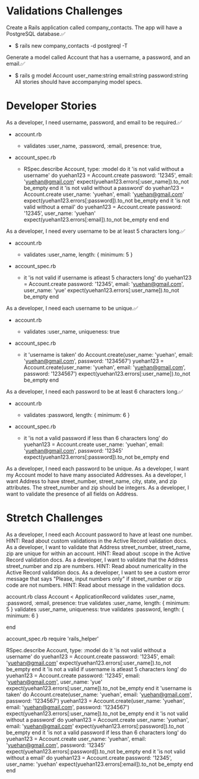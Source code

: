 # Validations Challenges
Create a Rails application called company_contacts. The app will have a PostgreSQL database.✅
-   $ rails new company_contacts -d postgreql -T

Generate a model called Account that has a username, a password, and an email.✅
-   $ rails g model Account user_name:string email:string password:string
All stories should have accompanying model specs.

# Developer Stories

As a developer, I need username, password, and email to be required.✅
-   account.rb 
    *   validates :user_name, :password, :email, presence: true, 
    
-   account_spec.rb
    *   RSpec.describe Account, type: :model do
  it 'is not valid without a username' do
    yuehan123 = Account.create password: '12345', email: 'yuehan@gmail.com'
    expect(yuehan123.errors[:user_name]).to_not be_empty
  end
  it 'is not valid without a password' do
    yuehan123 = Account.create user_name: 'yuehan', email: 'yuehan@gmail.com'
    expect(yuehan123.errors[:password]).to_not be_empty
  end
  it 'is not valid without a email' do
    yuehan123 = Account.create password: '12345', user_name: 'yuehan'
    expect(yuehan123.errors[:email]).to_not be_empty
  end
end

As a developer, I need every username to be at least 5 characters long.✅
-   account.rb
    *   validates :user_name, length: { minimum: 5 }

-   account_spec.rb
    *   it 'is not valid if username is atleast 5 characters long' do
        yuehan123 = Account.create password: '12345', email: 'yuehan@gmail.com', user_name: 'yue'
        expect(yuehan123.errors[:user_name]).to_not be_empty
        end

As a developer, I need each username to be unique.✅
-   account.rb
    *   validates :user_name, uniqueness: true
 
-   account_spec.rb
    *    it 'username is taken' do
        Account.create(user_name: 'yuehan', email: 'yuehan@gmail.com', password: '1234567')
        yuehan123 = Account.create(user_name: 'yuehan', email: 'yuehan@gmail.com', password: '1234567')
        expect(yuehan123.errors[:user_name]).to_not be_empty
        end

As a developer, I need each password to be at least 6 characters long.✅
-   account.rb
    *   validates :password, length: { minimum: 6 }

-   account_spec.rb
    *   it 'is not a valid password if less than 6 characters long' do
        yuehan123 = Account.create user_name: 'yuehan', email: 'yuehan@gmail.com', password: '12345'
        expect(yuehan123.errors[:password]).to_not be_empty
        end

As a developer, I need each password to be unique.
As a developer, I want my Account model to have many associated Addresses.
As a developer, I want Address to have street_number, street_name, city, state, and zip attributes. The street_number and zip should be integers.
As a developer, I want to validate the presence of all fields on Address.

# Stretch Challenges

As a developer, I need each Account password to have at least one number.
HINT: Read about custom validations in the Active Record validation docs.
As a developer, I want to validate that Address street_number, street_name, zip are unique for within an account.
HINT: Read about :scope in the Active Record validation docs.
As a developer, I want to validate that the Address street_number and zip are numbers.
HINT: Read about numericality in the Active Record validation docs.
As a developer, I want to see a custom error message that says "Please, input numbers only" if street_number or zip code are not numbers.
HINT: Read about message in the validation docs.

account.rb 
class Account < ApplicationRecord
    validates :user_name, :password, :email, presence: true
    validates :user_name, length: { minimum: 5 }
    validates :user_name, uniqueness: true
    validates :password, length: { minimum: 6 }

end

account_spec.rb
require 'rails_helper'

RSpec.describe Account, type: :model do
  it 'is not valid without a username' do
    yuehan123 = Account.create password: '12345', email: 'yuehan@gmail.com'
    expect(yuehan123.errors[:user_name]).to_not be_empty
  end
  it 'is not a valid if username is atleast 5 characters long' do
    yuehan123 = Account.create password: '12345', email: 'yuehan@gmail.com', user_name: 'yue'
    expect(yuehan123.errors[:user_name]).to_not be_empty
  end
  it 'username is taken' do
    Account.create(user_name: 'yuehan', email: 'yuehan@gmail.com', password: '1234567')
    yuehan123 = Account.create(user_name: 'yuehan', email: 'yuehan@gmail.com', password: '1234567')
    expect(yuehan123.errors[:user_name]).to_not be_empty
  end
  it 'is not valid without a password' do
    yuehan123 = Account.create user_name: 'yuehan', email: 'yuehan@gmail.com'
    expect(yuehan123.errors[:password]).to_not be_empty
  end
  it 'is not a valid password if less than 6 characters long' do
    yuehan123 = Account.create user_name: 'yuehan', email: 'yuehan@gmail.com', password: '12345'
    expect(yuehan123.errors[:password]).to_not be_empty
  end
  it 'is not valid without a email' do
    yuehan123 = Account.create password: '12345', user_name: 'yuehan'
    expect(yuehan123.errors[:email]).to_not be_empty
  end
end
